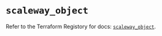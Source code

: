 # `scaleway_object`

Refer to the Terraform Registory for docs: [`scaleway_object`](https://registry.terraform.io/providers/scaleway/scaleway/2.27.0/docs/resources/object).
